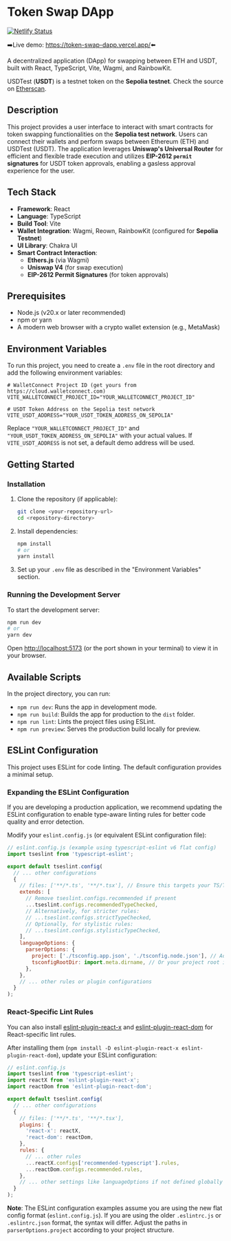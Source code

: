 # Token Swap DApp

[![Netlify Status](https://api.netlify.com/api/v1/badges/491d0c9e-0604-4309-95b7-9b39fcd4aa97/deploy-status)](https://app.netlify.com/projects/uniswap-v4-token-swap/deploys)

➡️Live demo: <https://token-swap-dapp.vercel.app/>⬅️

A decentralized application (DApp) for swapping between ETH and USDT, built with React, TypeScript, Vite, Wagmi, and RainbowKit.

USDTest (**USDT**) is a testnet token on the **Sepolia testnet**. Check the source on [Etherscan](https://sepolia.etherscan.io/address/0xbAce3798896B6e8dcBBe26B7A698150c98ba67d0).

## Description

This project provides a user interface to interact with smart contracts for token swapping functionalities on the **Sepolia test network**. Users can connect their wallets and perform swaps between Ethereum (ETH) and USDTest (USDT).
The application leverages **Uniswap's Universal Router** for efficient and flexible trade execution and utilizes **EIP-2612 `permit` signatures** for USDT token approvals, enabling a gasless approval experience for the user.

## Tech Stack

* **Framework**: React
* **Language**: TypeScript
* **Build Tool**: Vite
* **Wallet Integration**: Wagmi, Reown, RainbowKit (configured for **Sepolia Testnet**)
* **UI Library**: Chakra UI
* **Smart Contract Interaction**:
  * **Ethers.js** (via Wagmi)
  * **Uniswap V4** (for swap execution)
  * **EIP-2612 Permit Signatures** (for token approvals)

## Prerequisites

* Node.js (v20.x or later recommended)
* npm or yarn
* A modern web browser with a crypto wallet extension (e.g., MetaMask)

## Environment Variables

To run this project, you need to create a `.env` file in the root directory and add the following environment variables:

```env
# WalletConnect Project ID (get yours from https://cloud.walletconnect.com)
VITE_WALLETCONNECT_PROJECT_ID="YOUR_WALLETCONNECT_PROJECT_ID"

# USDT Token Address on the Sepolia test network
VITE_USDT_ADDRESS="YOUR_USDT_TOKEN_ADDRESS_ON_SEPOLIA"
```

Replace `"YOUR_WALLETCONNECT_PROJECT_ID"` and `"YOUR_USDT_TOKEN_ADDRESS_ON_SEPOLIA"` with your actual values. If `VITE_USDT_ADDRESS` is not set, a default demo address will be used.

## Getting Started

### Installation

1. Clone the repository (if applicable):

    ```bash
    git clone <your-repository-url>
    cd <repository-directory>
    ```

2. Install dependencies:

    ```bash
    npm install
    # or
    yarn install
    ```

3. Set up your `.env` file as described in the "Environment Variables" section.

### Running the Development Server

To start the development server:

```bash
npm run dev
# or
yarn dev
```

Open [http://localhost:5173](http://localhost:5173) (or the port shown in your terminal) to view it in your browser.

## Available Scripts

In the project directory, you can run:

* `npm run dev`: Runs the app in development mode.
* `npm run build`: Builds the app for production to the `dist` folder.
* `npm run lint`: Lints the project files using ESLint.
* `npm run preview`: Serves the production build locally for preview.

## ESLint Configuration

This project uses ESLint for code linting. The default configuration provides a minimal setup.

### Expanding the ESLint Configuration

If you are developing a production application, we recommend updating the ESLint configuration to enable type-aware linting rules for better code quality and error detection.

Modify your `eslint.config.js` (or equivalent ESLint configuration file):

```javascript
// eslint.config.js (example using typescript-eslint v6 flat config)
import tseslint from 'typescript-eslint';

export default tseslint.config(
  // ... other configurations
  {
    // files: ['**/*.ts', '**/*.tsx'], // Ensure this targets your TS/TSX files
    extends: [
      // Remove tseslint.configs.recommended if present
      ...tseslint.configs.recommendedTypeChecked,
      // Alternatively, for stricter rules:
      // ...tseslint.configs.strictTypeChecked,
      // Optionally, for stylistic rules:
      // ...tseslint.configs.stylisticTypeChecked,
    ],
    languageOptions: {
      parserOptions: {
        project: ['./tsconfig.app.json', './tsconfig.node.json'], // Adjust paths as needed
        tsconfigRootDir: import.meta.dirname, // Or your project root if not using import.meta.dirname
      },
    },
    // ... other rules or plugin configurations
  }
);
```

### React-Specific Lint Rules

You can also install [eslint-plugin-react-x](https://github.com/Rel1cx/eslint-react/tree/main/packages/plugins/eslint-plugin-react-x) and [eslint-plugin-react-dom](https://github.com/Rel1cx/eslint-react/tree/main/packages/plugins/eslint-plugin-react-dom) for React-specific lint rules.

After installing them (`npm install -D eslint-plugin-react-x eslint-plugin-react-dom`), update your ESLint configuration:

```javascript
// eslint.config.js
import tseslint from 'typescript-eslint';
import reactX from 'eslint-plugin-react-x';
import reactDom from 'eslint-plugin-react-dom';

export default tseslint.config(
  // ... other configurations
  {
    // files: ['**/*.ts', '**/*.tsx'],
    plugins: {
      'react-x': reactX,
      'react-dom': reactDom,
    },
    rules: {
      // ... other rules
      ...reactX.configs['recommended-typescript'].rules,
      ...reactDom.configs.recommended.rules,
    },
    // ... other settings like languageOptions if not defined globally
  }
);
```

**Note**: The ESLint configuration examples assume you are using the new flat config format (`eslint.config.js`). If you are using the older `.eslintrc.js` or `.eslintrc.json` format, the syntax will differ. Adjust the paths in `parserOptions.project` according to your project structure.

